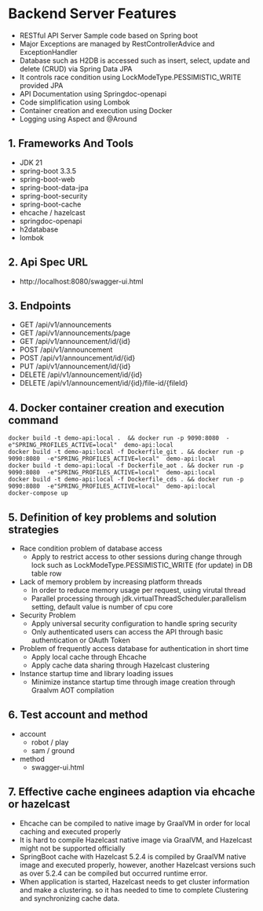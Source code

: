 # Backend Server Features
- RESTful API Server Sample code based on Spring boot
- Major Exceptions are managed by RestControllerAdvice and ExceptionHandler
- Database such as H2DB is accessed such as insert, select, update and delete (CRUD) via Spring Data JPA
- It controls race condition using LockModeType.PESSIMISTIC_WRITE provided JPA
- API Documentation using Springdoc-openapi
- Code simplification using Lombok
- Container creation and execution using Docker
- Logging using Aspect and @Around

## 1. Frameworks And Tools
- JDK 21
- spring-boot 3.3.5
- spring-boot-web
- spring-boot-data-jpa
- spring-boot-security
- spring-boot-cache
- ehcache / hazelcast
- springdoc-openapi
- h2database
- lombok

## 2. Api Spec URL
- http://localhost:8080/swagger-ui.html

## 3. Endpoints
- GET /api/v1/announcements
- GET /api/v1/announcements/page
- GET /api/v1/announcement/id/{id}
- POST /api/v1/announcement 
- POST /api/v1/announcement/id/{id}
- PUT /api/v1/announcement/id/{id} 
- DELETE /api/v1/announcement/id/{id}
- DELETE /api/v1/announcement/id/{id}/file-id/{fileId}

## 4. Docker container creation and execution command 

```
docker build -t demo-api:local .  && docker run -p 9090:8080  -e"SPRING_PROFILES_ACTIVE=local"  demo-api:local
docker build -t demo-api:local -f Dockerfile_git . && docker run -p 9090:8080  -e"SPRING_PROFILES_ACTIVE=local"  demo-api:local
docker build -t demo-api:local -f Dockerfile_aot . && docker run -p 9090:8080  -e"SPRING_PROFILES_ACTIVE=local"  demo-api:local
docker build -t demo-api:local -f Dockerfile_cds . && docker run -p 9090:8080  -e"SPRING_PROFILES_ACTIVE=local"  demo-api:local
docker-compose up
```

## 5. Definition of key problems and solution strategies
- Race condition problem of database access
  - Apply to restrict access to other sessions during change through lock such as LockModeType.PESSIMISTIC_WRITE (for update) in DB table row
- Lack of memory problem by increasing platform threads
  - In order to reduce memory usage per request, using virutal thread
  - Parallel processing through jdk.virtualThreadScheduler.parallelism setting, default value is number of cpu core
- Security Problem
  - Apply universal security configuration to handle spring security
  - Only authenticated users can access the API through basic authentication or OAuth Token
- Problem of frequently access database for authentication in short time
  - Apply local cache through Ehcache
  - Apply cache data sharing through Hazelcast clustering
- Instance startup time and library loading issues
  - Minimize instance startup time through image creation through Graalvm AOT compilation

## 6. Test account and method  
- account
  - robot / play
  - sam / ground
- method
  - swagger-ui.html

## 7. Effective cache enginees adaption via ehcache or hazelcast
- Ehcache can be compiled to native image by GraalVM in order for local caching and executed properly
- It is hard to compile Hazelcast native image via GraalVM, and Hazelcast might not be supported officially
- SpringBoot cache with Hazelcast 5.2.4 is compiled by GraalVM native image and executed properly, however, another Hazelcast versions such as over 
  5.2.4 can be compiled but occurred runtime error.
- When application is started, Hazelcast needs to get cluster information and make a clustering. so it has needed to time to complete Clustering and synchronizing cache data. 

